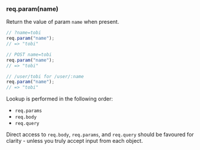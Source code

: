 <h3 id='req.param'>req.param(name)</h3>

Return the value of param `name` when present.

```js
// ?name=tobi
req.param("name");
// => "tobi"

// POST name=tobi
req.param("name");
// => "tobi"

// /user/tobi for /user/:name
req.param("name");
// => "tobi"
```

Lookup is performed in the following order:

- `req.params`
- `req.body`
- `req.query`

Direct access to `req.body`, `req.params`,
and `req.query` should be favoured for clarity - unless
you truly accept input from each object.
